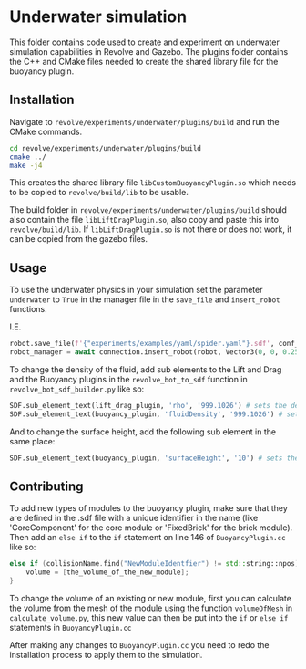 # Underwater simulation

This folder contains code used to create and experiment on underwater simulation capabilities in Revolve and Gazebo. The plugins folder contains the C++ and CMake files needed to create the shared library file for the buoyancy plugin.

## Installation

Navigate to `revolve/experiments/underwater/plugins/build` and run the CMake commands.

```bash
cd revolve/experiments/underwater/plugins/build
cmake ../
make -j4
```
This creates the shared library file `libCustomBuoyancyPlugin.so` which needs to be copied to `revolve/build/lib` to be usable.

The build folder in `revolve/experiments/underwater/plugins/build` should also contain the file `libLiftDragPlugin.so`, also copy and paste this into `revolve/build/lib`. If `libLiftDragPlugin.so` is not there or does not work, it can be copied from the gazebo files.

## Usage

To use the underwater physics in your simulation set the parameter `underwater` to `True` in the manager file in the `save_file` and `insert_robot` functions. 

I.E.
```python
robot.save_file(f'{"experiments/examples/yaml/spider.yaml"}.sdf', conf_type='sdf', underwater=True)
robot_manager = await connection.insert_robot(robot, Vector3(0, 0, 0.25), life_timeout=None, underwater=True)
```

To change the density of the fluid, add sub elements to the Lift and Drag and the Buoyancy plugins in the `revolve_bot_to_sdf` function in `revolve_bot_sdf_builder.py` like so:
```python
SDF.sub_element_text(lift_drag_plugin, 'rho', '999.1026') # sets the density to 999.1026 kg/m^3
SDF.sub_element_text(buoyancy_plugin, 'fluidDensity', '999.1026') # sets the density to 999.1026 kg/m^3
```
And to change the surface height, add the following sub element in the same place:
```python
SDF.sub_element_text(buoyancy_plugin, 'surfaceHeight', '10') # sets the surface height to 10
```

## Contributing
To add new types of modules to the buoyancy plugin, make sure that they are defined in the .sdf file with a unique identifier in the name (like 'CoreComponent' for the core module or 'FixedBrick' for the brick module). Then add an `else if` to the `if` statement on line 146 of `BuoyancyPlugin.cc` like so:
```c++
else if (collisionName.find("NewModuleIdentfier") != std::string::npos) // if the module is the new module
    volume = [the_volume_of_the_new_module];
}
```
To change the volume of an existing or new module, first you can calculate the volume from the mesh of the module using the function `volumeOfMesh` in `calculate_volume.py`, this new value can then be put into the `if` or `else if` statements in `BuoyancyPlugin.cc`

After making any changes to `BuoyancyPlugin.cc` you need to redo the installation process to apply them to the simulation.
